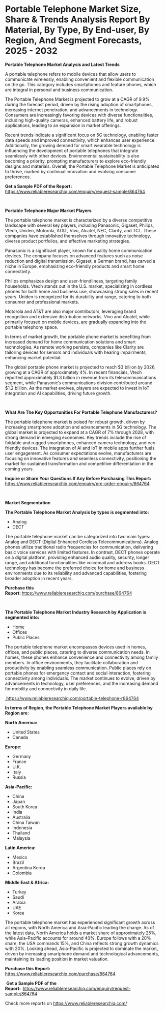 <p><h1>Portable Telephone Market Size, Share & Trends Analysis Report By Material, By Type, By End-user, By Region, And Segment Forecasts, 2025 - 2032</h1></p><p><strong>Portable Telephone Market Analysis and Latest Trends</strong></p>
<p><p>A portable telephone refers to mobile devices that allow users to communicate wirelessly, enabling convenient and flexible communication on the go. This category includes smartphones and feature phones, which are integral in personal and business communication.</p><p>The Portable Telephone Market is projected to grow at a CAGR of 9.9% during the forecast period, driven by the rising adoption of smartphones, increasing internet penetration, and advancements in technology. Consumers are increasingly favoring devices with diverse functionalities, including high-quality cameras, enhanced battery life, and robust applications, leading to an expansion in market offerings.</p><p>Recent trends indicate a significant focus on 5G technology, enabling faster data speeds and improved connectivity, which enhances user experience. Additionally, the growing demand for smart wearable technology is influencing the development of portable telephones that integrate seamlessly with other devices. Environmental sustainability is also becoming a priority, prompting manufacturers to explore eco-friendly designs and materials. Overall, the Portable Telephone Market is anticipated to thrive, marked by continual innovation and evolving consumer preferences.</p></p>
<p><strong>Get a Sample PDF of the Report:&nbsp;</strong> <a href="https://www.reliableresearchiq.com/enquiry/request-sample/864764?utm_campaign=2792&utm_medium=2&utm_source=Github&utm_content=ia&utm_term=02032025&utm_id=portable-telephone">https://www.reliableresearchiq.com/enquiry/request-sample/864764</a></p>
<p>&nbsp;</p>
<p><strong>Portable Telephone Major Market Players</strong></p>
<p><p>The portable telephone market is characterized by a diverse competitive landscape with several key players, including Panasonic, Gigaset, Philips, Vtech, Uniden, Motorola, AT&T, Vivo, Alcatel, NEC, Clarity, and TCL. These companies have established themselves through innovative technology, diverse product portfolios, and effective marketing strategies.</p><p>Panasonic is a significant player, known for quality home communication devices. The company focuses on advanced features such as noise reduction and digital transmission. Gigaset, a German brand, has carved a niche in Europe, emphasizing eco-friendly products and smart home connectivity.</p><p>Philips emphasizes design and user-friendliness, targeting family households. Vtech stands out in the U.S. market, specializing in cordless phones for both home and business use, showcasing strong sales in recent years. Uniden is recognized for its durability and range, catering to both consumer and professional markets.</p><p>Motorola and AT&T are also major contributors, leveraging brand recognition and extensive distribution networks. Vivo and Alcatel, while primarily focused on mobile devices, are gradually expanding into the portable telephony space.</p><p>In terms of market growth, the portable phone market is benefiting from increased demand for home communication solutions and smart technologies. As remote working persists, companies like Clarity are tailoring devices for seniors and individuals with hearing impairments, enhancing market potential.</p><p>The global portable phone market is projected to reach $3 billion by 2026, growing at a CAGR of approximately 4%. In recent financials, Vtech reported approximately $1.3 billion in revenue from its telecommunications segment, while Panasonic’s communications division contributed around $1.2 billion. As the market evolves, players are expected to invest in IoT integration and AI capabilities, driving future growth.</p></p>
<p>&nbsp;</p>
<p><strong>What Are The Key Opportunities For Portable Telephone Manufacturers?</strong></p>
<p><p>The portable telephone market is poised for robust growth, driven by increasing smartphone adoption and advancements in 5G technology. The global market is projected to expand at a CAGR of 7% through 2028, with strong demand in emerging economies. Key trends include the rise of foldable and rugged smartphones, enhanced camera technology, and eco-friendly devices. The integration of AI and IoT in mobile apps further fuels user engagement. As consumer expectations evolve, manufacturers are focusing on innovative features and seamless connectivity, positioning the market for sustained transformation and competitive differentiation in the coming years.</p></p>
<p><strong>Inquire or Share Your Questions If Any Before Purchasing This Report:</strong> <a href="https://www.reliableresearchiq.com/enquiry/pre-order-enquiry/864764?utm_campaign=2792&utm_medium=2&utm_source=Github&utm_content=ia&utm_term=02032025&utm_id=portable-telephone">https://www.reliableresearchiq.com/enquiry/pre-order-enquiry/864764</a></p>
<p>&nbsp;</p>
<p><strong>Market Segmentation</strong></p>
<p><strong>The Portable Telephone Market Analysis by types is segmented into:</strong></p>
<p><ul><li>Analog</li><li>DECT</li></ul></p>
<p><p>The portable telephone market can be categorized into two main types: Analog and DECT (Digital Enhanced Cordless Telecommunications). Analog phones utilize traditional radio frequencies for communication, delivering basic voice services with limited features. In contrast, DECT phones operate on a digital platform, providing enhanced audio quality, security, longer range, and additional functionalities like voicemail and address books. DECT technology has become the preferred choice for home and business environments due to its reliability and advanced capabilities, fostering broader adoption in recent years.</p></p>
<p><strong>Purchase this Report:&nbsp;</strong><a href="https://www.reliableresearchiq.com/purchase/864764?utm_campaign=2792&utm_medium=2&utm_source=Github&utm_content=ia&utm_term=02032025&utm_id=portable-telephone">https://www.reliableresearchiq.com/purchase/864764</a></p>
<p>&nbsp;</p>
<p><strong>The Portable Telephone Market Industry Research by Application is segmented into:</strong></p>
<p><ul><li>Home</li><li>Offices</li><li>Public Places</li></ul></p>
<p><p>The portable telephone market encompasses devices used in homes, offices, and public places, catering to diverse communication needs. In homes, these phones enhance convenience and connectivity among family members. In office environments, they facilitate collaboration and productivity by enabling seamless communication. Public places rely on portable phones for emergency contact and social interaction, fostering connectivity among individuals. The market continues to evolve, driven by advancements in technology, user preferences, and the increasing demand for mobility and connectivity in daily life.</p></p>
<p><a href="https://www.reliableresearchiq.com/portable-telephone-r864764?utm_campaign=2792&utm_medium=2&utm_source=Github&utm_content=ia&utm_term=02032025&utm_id=portable-telephone">&nbsp;https://www.reliableresearchiq.com/portable-telephone-r864764</a></p>
<p><strong>In terms of Region, the Portable Telephone Market Players available by Region are:</strong></p>
<p>
    <p> <strong> North America: </strong>
        <ul>
            <li>United States</li>
            <li>Canada</li>
        </ul>
        </p> 
    <p> <strong> Europe: </strong>
        <ul>
            <li>Germany</li>
            <li>France</li>
            <li>U.K.</li>
            <li>Italy</li>
            <li>Russia</li>
        </ul>
        </p> 
    <p> <strong> Asia-Pacific: </strong>
        <ul>
            <li>China</li>
            <li>Japan</li>
            <li>South Korea</li>
            <li>India</li>
            <li>Australia</li>
            <li>China Taiwan</li>
            <li>Indonesia</li>
            <li>Thailand</li>
            <li>Malaysia</li>
        </ul>
        </p> 
    <p> <strong> Latin America: </strong>
        <ul>
            <li>Mexico</li>
            <li>Brazil</li>
            <li>Argentina Korea</li>
            <li>Colombia</li>
        </ul>
        </p> 
    <p> <strong> Middle East & Africa: </strong>
        <ul>
            <li>Turkey</li>
            <li>Saudi</li>
            <li>Arabia</li>
            <li>UAE</li>
            <li>Korea</li>
        </ul>
    </p>
    </p>
<p><p>The portable telephone market has experienced significant growth across all regions, with North America and Asia-Pacific leading the charge. As of the latest data, North America holds a market share of approximately 25%, while Asia-Pacific accounts for around 40%. Europe follows with a 20% share, the USA commands 15%, and China reflects strong growth dynamics with 20%. Looking ahead, Asia-Pacific is projected to dominate the market, driven by increasing smartphone demand and technological advancements, maintaining its leading position in market valuation.</p></p>
<p><strong>Purchase this Report: </strong><a href="https://www.reliableresearchiq.com/purchase/864764?utm_campaign=2792&utm_medium=2&utm_source=Github&utm_content=ia&utm_term=02032025&utm_id=portable-telephone">https://www.reliableresearchiq.com/purchase/864764</a></p>
<p>&nbsp;<strong>Get a Sample PDF of the Report:&nbsp;&nbsp;</strong><a href="https://www.reliableresearchiq.com/enquiry/request-sample/864764?utm_campaign=2792&utm_medium=2&utm_source=Github&utm_content=ia&utm_term=02032025&utm_id=portable-telephone">https://www.reliableresearchiq.com/enquiry/request-sample/864764</a></p>
<p><strong></strong></p>
<p>Check more reports on <a href="https://www.reliableresearchiq.com/?utm_campaign=2792&utm_medium=2&utm_source=Github&utm_content=ia&utm_term=02032025&utm_id=portable-telephone">https://www.reliableresearchiq.com/</a></p>